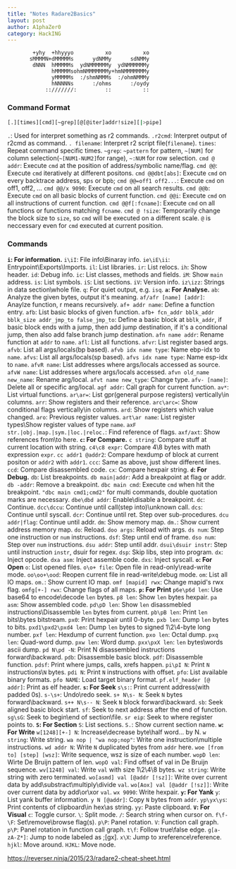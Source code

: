 ```yaml
---
title: "Notes Radare2Basics"
layout: post
author: A1phaZer0
category: HackING
---
```


            +yhy  +hhyyyo          xo          xo
           sMMMMN+dMMMMMs      ydNMMy      sdNMMy
            dNNN  hMMMMMs  ydNMMMMMMy  ydNMMMMMMy
                  hMMMMMsohmNMMMMMMMy+hmNMMMMMMMy
                  yMMMMMs  :/shmNMMMs  :/ohmNMMMy
                  hNNNNNs      :/ohms      :/oydy
                ::///////:         ::          ::
		

<!--more-->
### Command Format ###
```bash
[.][times][cmd][~grep][@[@iter]addr!size][|>pipe]
```
`.`: Used for interpret something as r2 commands.
`.r2cmd`: Interpret output of r2cmd as command.
`. filename`: Interpret r2 script file(`filename`).
`times`: Repeat command specific times.
`~grep`: `~pattern` for pattern, `~[NUM]` for column selection(`~[NUM1-NUM2]`for range), `~:NUM` for row selection.
`cmd @ addr`: Execute `cmd` at the position of address/symbolic name/flag.
`cmd @@`: Execute `cmd` iteratively at different positons.
`cmd @@dbt[abs]`: Execute `cmd` on every backtrace address, sp`s` or bp`b`;
`cmd @@=off1 off2...`: Execute `cmd` on off1, off2, ...
`cmd @@/x 9090`: Execute `cmd` on all search results.
`cmd @@b`: Execute `cmd` on all basic blocks of current function.
`cmd @@i`: Execute `cmd` on all instructions of current function.
`cmd @@f[:fcname]`: Execute `cmd` on all functions or functions matching `fcname`.
`cmd @ !size`: Temporarily change the block size to `size`, so `cmd` will be executed on a different scale. `@` is neccessary even for `cmd` executed at current position.
### Commands ###
**`i`: For information.**
`i\iI`: File info\Binaray info.
`ie\iE\ii`: Entrypoint\Exports\Imports.
`il`: List libraries.
`ir`: List relocs.
`ih`: Show header.
`id`: Debug info.
`ic`: List classes, methods and fields.
`iM`: Show `main` address.
`is`: List symbols.
`iS`: List sections.
`iV`: Version info.
`iz\izz`: Strings in data section\whole file.
`q`: For quiet output, e.g. `isq`.
**`a`: For Analyse.**
`ab`: Analyze the given bytes, output it's meaning.
`af/afr [name] [addr]`: Anaylze function, r means recursively.
`af+ addr name`: Define a function entry.
`afb`: List basic blocks of given function.
`afb+ fcn_addr bblk_addr bblk_size addr_jmp_to false_jmp_to`: Define a basic block at `bblk_addr`, if basic block ends with a jump, then add jump destination, if it's a conditional jump, then also add false branch jump destination.
`afn name addr`: Rename function at `addr` to `name`.
`afl`: List all functions.
`afvr`: List register based args.
`afvb`: List all args/locals(bp based).
`afvb idx name type`: Name ebp-idx to `name`.
`afvs`: List all args/locals(sp based).
`afvs idx name type`: Name esp-idx to `name`.
`afvR name`: List addresses where args/locals accessed as source.
`afvW name`: List addresses where args/locals accessed.
`afvn old_name new_name`: Rename arg/local.
`afvt name new_type`: Change type.
`afv- [name]`: Delete all or specific arg/local.
`agf addr`: Call graph for current function.
`av*`: List virtual functions.
`ar\ar=`: List gpr(general purpose registers) vertically\in columns.
`arr`: Show registers and their reference.
`arc\arc=`: Show conditional flags vertically\in columns.
`ard`: Show registers which value changed.
`aro`: Previous register values.
`art\ar name`: List register types\Show register values of type `name`.
`axF str.|obj.|map.|sym.|loc.|reloc.`: Find reference of flags.
`axf/axt`: Show references from\to here.
**`c`: For Compare.**
`c string`: Compare stuff at current location with string.
`c4\c8 expr`: Compare 4\8 bytes with math expression `expr`.
`cc addr1 @addr2`: Compare hexdump of block at current positon or `addr2` with `addr1`. 
`ccc`: Same as above, just show different lines.
`ccd`: Compare disassembled code.
`cx`: Compare hexpair string.
**`d`: For Debug.**
`db`: List breakpoints.
`db main|addr`: Add a breakpoint at flag or addr.
`db -addr`: Remove a breakpoint.
`dbc main cmd`: Execute `cmd` when hit the breakpoint. `"dbc main cmd1;cmd2"` for multi commands, double quotation marks are necessary.
`dbe\dbd addr`: Enable\disable a breakpoint.
`dc`: Continue.
`dcc\dccu`: Continue until call(step into)\unknown call.
`dcs`: Continue until syscall.
`dcr`: Continue until ret. Step over sub-procedures.
`dcu addr|flag`: Continue until addr.
`dm`: Show memory map.
`dm.`: Show current address memory map.
`do`: Reload.
`doo args`: Reload with args.
`ds num`: Step one instruction or `num` instructions.
`dsf`: Step until end of frame.
`dso num`: Step over `num` instructions.
`dsu addr`: Step until addr.
`dsui\dsuir instr`: Step until instruction `instr`, dsuir for regex.
`dsp`: Skip libs, step into program.
`dx`: Inject opcode.
`dxa asm`: Inject assemble code.
`dxs`: Inject syscall.
**`o`: For Open**
`o`: List opened files.
`o\o+ file`: Open file in read-only\read-write mode.
`oo\oo+\ood`: Reopen current file in read-write\debug mode.
`om`: List all IO maps.
`om.`: Show current IO map.
`omf [mapid] rwx`: Change mapid's rwx flag.
`omfg[+-] rwx`: Change flags of all maps.
**`p`: For Print**
`p6e\p6d len`: Use base64 to encode\decode `len` bytes.
`p8 len`: Show `len` bytes hexpair.
`pa asm`: Show assembled code.
`pd\pD len`: Show `len` disassmebled instructions\Disassemble `len` bytes from current.
`pb\pB len`: Print `len` bits\bytes bitstream.
`px0`: Print hexpair until 0-byte.
`pxb len`: Dump `len` bytes to bits.
`pxd1\pxd2\pxd4 len`: Dump `len` bytes to signed 1\2\4-byte long number. 
`pxf len`: Hexdump of current function.
`pxo len`: Octal dump.
`pxq len`: Quad-word dump.
`pxw len`: Word dump.
`pxx\pxX len`: `len` bytes\words ascii dump. 
`pd N\pd -N`: Print N disassembled instructions forward\backward.
`pdb`: Disassemble basic block.
`pdf`: Disassemble function.
`pdsf`: Print where jumps, calls, xrefs happen.
`pi\pI N`: Print `N` instructions\\`N` bytes.
`pdi N`: Print `N` instructions with offset.
`pfo`: List available binary formats.
`pfo NAME`: Load target binary format.
`pf.elf_header [@ addr]`: Print as elf header.
**`s`: For Seek**
`s\s:`: Print current address(with padded 0s).
`s-\s+`: Undo\redo seek.
`s+ N\s- N`: Seek `N` bytes forward\backward.
`s++ N\s-- N`: Seek `N` block forward\backward.
`sb`: Seek aligned basic block start.
`sf`: Seek to next address after the end of function.
`sg\sG`: Seek to begin\end of section\file.
`sr eip`: Seek to where register points to.
**`S`: For Section**
`S`: List sections.
`S.`: Show current section name.
**`w`: For Write**
`w[1248][+-] N`: Increase\decrease byte\half word\... by N.
`w string`: Write string.
`wa nop | "wa nop;nop"`: Write one instruction\multiple instructions.
`wd addr N`: Write `N` duplicated bytes from `addr` here.
`woe [from to] [step] [wsz]`: Write sequence, wsz is size of each number.
`wopD len`: Wirte De Bruijn pattern of len.
`wopO val`: Find offset of val in De Bruijn sequence.
`wv[1248] val`: Write `val` with size 1\2\4\8 bytes.
`wz string`: Write string with zero terminated.
`wo[asmd] val [@addr [!sz]]`: Write over current data by add\substract\multiply\divide `val`.
`wo[Aox] val [@addr [!sz]]`: Write over current data by add\or\xor `val`.
`wx 9090`: Write hexpair.
**`y`: For Yank**
`y`: List yank buffer information.
`y N [@addr]`: Copy `N` bytes from `addr`.
`yp\yx\ys`: Print contents of clipboard\in hex\as string.
`yy`: Paste clipboard.
**`V`: For Visual**
`c`: Toggle cursor.
`\`: Split mode.
`/`: Search string when cursor on.
`f\f-\F`: Set\remove\browse flag(s).
`p\P`: Panel rotation.
`V`: Function call graph.
`p\P`: Panel rotation in function call graph.
`t\f`: Follow true\false edge.
`g[a-zA-Z*]`: Jump to node labeled as ;[gx].
`x\X`: Jump to xreference\reference.
`hjkl`: Move around.
`HJKL`: Move node.


https://reverser.ninja/2015/23/radare2-cheat-sheet.html
